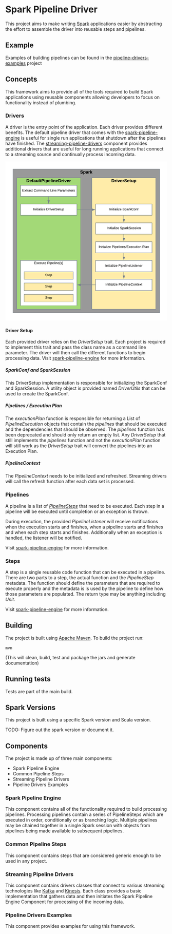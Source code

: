 # Spark Pipeline Driver
This project aims to make writing [Spark](http://spark.apache.org) applications easier by abstracting the effort to assemble the driver into
reusable steps and pipelines.

## Example
Examples of building pipelines can be found in the [pipeline-drivers-examples](pipeline-drivers-examples/) project

## Concepts
This framework aims to provide all of the tools required to build Spark applications using reusable components allowing
developers to focus on functionality instead of plumbing.

### Drivers
A driver is the entry point of the application. Each driver provides different benefits. The default pipeline driver that
comes with the [spark-pipeline-engine](spark-pipeline-engine/) is useful for single run applications that shutdown after the pipelines have
finished. The [streaming-pipeline-drivers](streaming-pipeline-drivers/) component provides additional drivers that are useful for long running 
applications that connect to a streaming source and continually process incoming data.

![Driver Initialization](docs/images/DefaultPipelineDriver.png "Default Pipeline Driver Flow")

#### Driver Setup
Each provided driver relies on the *DriverSetup* trait. Each project is required to implement this trait and pass the
class name as a command line parameter. The driver will then call the different functions to begin processing data. Visit
[spark-pipeline-engine](spark-pipeline-engine/readme.md) for more information.

#####  SparkConf and SparkSession
This DriverSetup implementation is responsible for initializing the SparkConf and SparkSession. A utility object is
provided named *DriverUtils* that can be used to create the SparkConf.

##### Pipelines / Execution Plan
The *executionPlan* function is responsible for returning a List of *PipelineExecution* objects that contain the
*pipelines* that should be executed and the dependencies that should be observed. The *pipelines* function has 
been deprecated and should only return an empty list. Any *DriverSetup* that still implements the *pipelines* function
and not the *executionPlan* function will still work as the *DriverSetup* trait will convert the pipelines into an
Execution Plan.

##### PipelineContext
The *PipelineContext* needs to be initialized and refreshed. Streaming drivers will call the refresh function after each
data set is processed.

### Pipelines
A pipeline is a list of [*PipelineSteps*](spark-pipeline-engine/src/main/scala/com/acxiom/pipeline/PipelineStep.scala) that need to be executed. Each step in a pipeline will be executed until
completion or an exception is thrown.

During execution, the provided *PipelineListener* will receive notifications when the execution starts and finishes, when
a pipeline starts and finishes and when each step starts and finishes. Additionally when an exception is handled, the listener
will be notified.

Visit [spark-pipeline-engine](spark-pipeline-engine/readme.md) for more information.

### Steps
A step is a single reusable code function that can be executed in a pipeline. There are two parts to a step, the actual
function and the *PipelineStep* metadata. The function should define the parameters that are required to execute properly
and the metadata is is used by the pipeline to define how those parameters are populated. The return type may be anything
including *Unit*.

Visit [spark-pipeline-engine](spark-pipeline-engine/readme.md) for more information.

## Building
The project is built using [Apache Maven](http://maven.apache.org/).
To build the project run:

	mvn

(This will clean, build, test and package the jars and generate documentation)

## Running tests
Tests are part of the main build.

## Spark Versions
This project is built using a specific Spark version and Scala version.

TODO: Figure out the spark version or document it.

## Components
The project is made up of three main components:

* Spark Pipeline Engine
* Common Pipeline Steps
* Streaming Pipeline Drivers
* Pipeline Drivers Examples

### Spark Pipeline Engine
This component contains all of the functionality required to build processing pipelines. Processing pipelines contain a
series of PipelineSteps which are executed in order, conditionally or as branching logic. Multiple pipelines may be
chained together in a single Spark session with objects from pipelines being made available to subsequent pipelines.

### Common Pipeline Steps
This component contains steps that are considered generic enough to be used in any project.

### Streaming Pipeline Drivers
This component contains drivers classes that connect to various streaming technologies like [Kafka](http://kafka.apache.org/) and [Kinesis](https://aws.amazon.com/kinesis/). Each
class provides a basic implementation that gathers data and then initiates the Spark Pipeline Engine Component for
processing of the incoming data.

### Pipeline Drivers Examples
This component provides examples for using this framework.